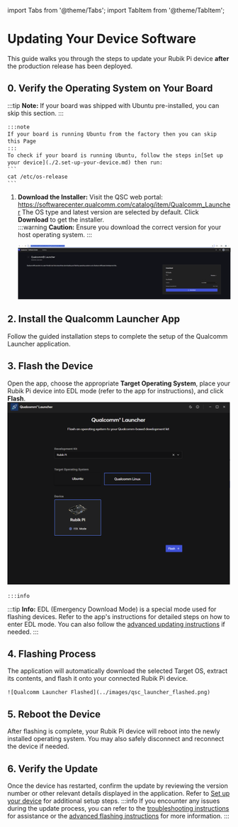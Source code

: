 import Tabs from '@theme/Tabs';
import TabItem from '@theme/TabItem';

# Updating Your Device Software

This guide walks you through the steps to update your Rubik Pi device **after** the production release has been deployed.

## 0. Verify the Operating System on Your Board
:::tip
**Note:** If your board was shipped with Ubuntu pre-installed, you can skip this section.
:::


    :::note 
    If your board is running Ubuntu from the factory then you can skip this Page
    :::
    To check if your board is running Ubuntu, follow the steps in[Set up your device](./2.set-up-your-device.md) then run:
    ```
    cat /etc/os-release
    ```

1.  **Download the Installer:**
Visit the QSC web portal: https://softwarecenter.qualcomm.com/catalog/item/Qualcomm_Launcher
The OS type and latest version are selected by default. Click **Download** to get the installer.    
:::warning
**Caution:** Ensure you download the correct version for your host operating system.
:::

    ![Qualcomm Launcher Download](../images/qsc_launcher_download.png)

## 2. Install the Qualcomm Launcher App
Follow the guided installation steps to complete the setup of the Qualcomm Launcher application.
## 3. Flash the Device
Open the app, choose the appropriate **Target Operating System**, place your Rubik Pi device into EDL mode (refer to the app for instructions), and click **Flash**.
![Qualcomm Launcher OS Selection](../images/qsc_launcher_os.png)
    
    :::info
:::tip
**Info:** EDL (Emergency Download Mode) is a special mode used for flashing devices. Refer to the app's instructions for detailed steps on how to enter EDL mode. You can also follow the [advanced updating instructions](./1.update-software.md) if needed.
:::

## 4. Flashing Process
The application will automatically download the selected Target OS, extract its contents, and flash it onto your connected Rubik Pi device.

    ![Qualcomm Launcher Flashed](../images/qsc_launcher_flashed.png)

## 5. Reboot the Device
After flashing is complete, your Rubik Pi device will reboot into the newly installed operating system. You may also safely disconnect and reconnect the device if needed.

## 6. Verify the Update
Once the device has restarted, confirm the update by reviewing the version number or other relevant details displayed in the application.
Refer to [Set up your device](./2.set-up-your-device.md) for additional setup steps.
    :::info
    If you encounter any issues during the update process, you can refer to the [troubleshooting instructions](../13.Troubleshooting/13.troubleshooting.md) for assistance
    or the [advanced flashing instructions](./1.update-software.md) for more information.
    :::
